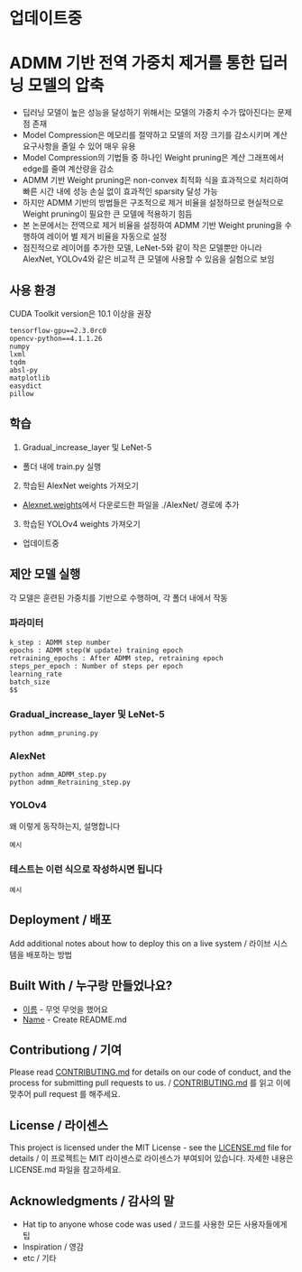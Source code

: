 # 업데이트중

# ADMM 기반 전역 가중치 제거를 통한 딥러닝 모델의 압축

- 딥러닝 모델이 높은 성능을 달성하기 위해서는 모델의 가중치 수가 많아진다는 문제점 존재
- Model Compression은 메모리를 절약하고 모델의 저장 크기를 감소시키며 계산 요구사항을 줄일 수 있어 매우 유용
- Model Compression의 기법들 중 하나인 Weight pruning은 계산 그래프에서 edge를 줄여 계산량을 감소
- ADMM 기반 Weight pruning은 non-convex 최적화 식을 효과적으로 처리하여 빠른 시간 내에 성능 손실 없이 효과적인 sparsity 달성 가능
- 하지만 ADMM 기반의 방법들은 구조적으로 제거 비율을 설정하므로 현실적으로 Weight pruning이 필요한 큰 모델에 적용하기 힘듬
- 본 논문에서는 전역으로 제거 비율을 설정하여 ADMM 기반 Weight pruning을 수행하여 레이어 별 제거 비율을 자동으로 설정
- 점진적으로 레이어를 추가한 모델, LeNet-5와 같이 작은 모델뿐만 아니라 AlexNet, YOLOv4와 같은 비교적 큰 모델에 사용할 수 있음을 실험으로 보임

## 사용 환경

CUDA Toolkit version은 10.1 이상을 권장

```
tensorflow-gpu==2.3.0rc0
opencv-python==4.1.1.26
numpy
lxml
tqdm
absl-py
matplotlib
easydict
pillow
```

## 학습

1. Gradual_increase_layer 및 LeNet-5
- 폴더 내에 train.py 실행

2. 학습된 AlexNet weights 가져오기
- [Alexnet.weights](https://www.cs.toronto.edu/~guerzhoy/tf_alexnet/bvlc_alexnet.npy)에서 다운로드한 파일을 ./AlexNet/ 경로에 추가

3. 학습된 YOLOv4 weights 가져오기
- 업데이트중

## 제안 모델 실행

각 모델은 훈련된 가중치를 기반으로 수행하며, 각 폴더 내에서 작동


### 파라미터

```
k_step : ADMM step number
epochs : ADMM step(W update) training epoch
retraining_epochs : After ADMM step, retraining epoch
steps_per_epoch : Number of steps per epoch
learning_rate
batch_size
$$
```



### Gradual_increase_layer 및 LeNet-5
```
python admm_pruning.py
```

### AlexNet
```
python admm_ADMM_step.py
python admm_Retraining_step.py
```

### YOLOv4

왜 이렇게 동작하는지, 설명합니다

```
예시
```

### 테스트는 이런 식으로 작성하시면 됩니다

```
예시
```

## Deployment / 배포

Add additional notes about how to deploy this on a live system / 라이브 시스템을 배포하는 방법

## Built With / 누구랑 만들었나요?

* [이름](링크) - 무엇 무엇을 했어요
* [Name](Link) - Create README.md

## Contributiong / 기여

Please read [CONTRIBUTING.md](https://gist.github.com/PurpleBooth/b24679402957c63ec426) for details on our code of conduct, and the process for submitting pull requests to us. / [CONTRIBUTING.md](https://gist.github.com/PurpleBooth/b24679402957c63ec426) 를 읽고 이에 맞추어 pull request 를 해주세요.

## License / 라이센스

This project is licensed under the MIT License - see the [LICENSE.md](https://gist.github.com/PurpleBooth/LICENSE.md) file for details / 이 프로젝트는 MIT 라이센스로 라이센스가 부여되어 있습니다. 자세한 내용은 LICENSE.md 파일을 참고하세요.

## Acknowledgments / 감사의 말

* Hat tip to anyone whose code was used / 코드를 사용한 모든 사용자들에게 팁
* Inspiration / 영감
* etc / 기타
